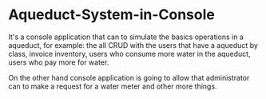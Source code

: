 # Aqueduct-System-in-Console
It's a console application that can to simulate the basics operations in a aqueduct, for example:
the all CRUD with the users that have a aqueduct by class, invoice inventory, users who consume more water in the aqueduct, users who pay more for water.

On the other hand console application is going to allow that administrator can to make a request for a water meter and other more things.
